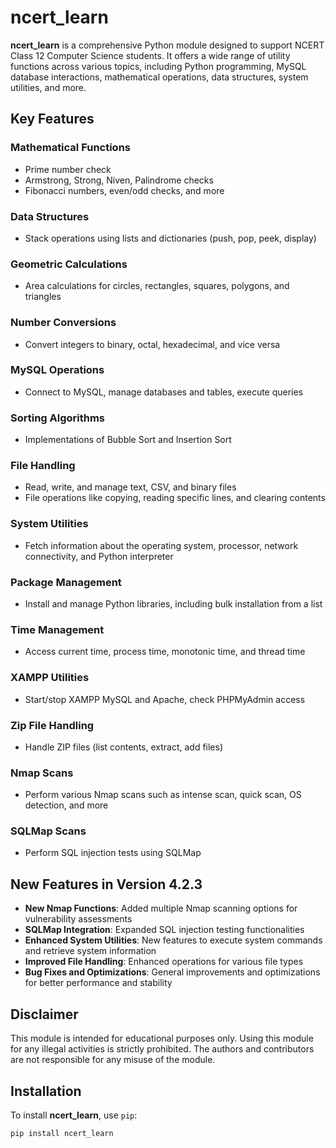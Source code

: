 # ncert_learn

**ncert_learn** is a comprehensive Python module designed to support NCERT Class 12 Computer Science students. It offers a wide range of utility functions across various topics, including Python programming, MySQL database interactions, mathematical operations, data structures, system utilities, and more.

## Key Features

### **Mathematical Functions**
- Prime number check
- Armstrong, Strong, Niven, Palindrome checks
- Fibonacci numbers, even/odd checks, and more

### **Data Structures**
- Stack operations using lists and dictionaries (push, pop, peek, display)

### **Geometric Calculations**
- Area calculations for circles, rectangles, squares, polygons, and triangles

### **Number Conversions**
- Convert integers to binary, octal, hexadecimal, and vice versa

### **MySQL Operations**
- Connect to MySQL, manage databases and tables, execute queries

### **Sorting Algorithms**
- Implementations of Bubble Sort and Insertion Sort

### **File Handling**
- Read, write, and manage text, CSV, and binary files
- File operations like copying, reading specific lines, and clearing contents

### **System Utilities**
- Fetch information about the operating system, processor, network connectivity, and Python interpreter

### **Package Management**
- Install and manage Python libraries, including bulk installation from a list

### **Time Management**
- Access current time, process time, monotonic time, and thread time

### **XAMPP Utilities**
- Start/stop XAMPP MySQL and Apache, check PHPMyAdmin access

### **Zip File Handling**
- Handle ZIP files (list contents, extract, add files)

### **Nmap Scans**
- Perform various Nmap scans such as intense scan, quick scan, OS detection, and more

### **SQLMap Scans**
- Perform SQL injection tests using SQLMap

## New Features in Version 4.2.3
- **New Nmap Functions**: Added multiple Nmap scanning options for vulnerability assessments
- **SQLMap Integration**: Expanded SQL injection testing functionalities
- **Enhanced System Utilities**: New features to execute system commands and retrieve system information
- **Improved File Handling**: Enhanced operations for various file types
- **Bug Fixes and Optimizations**: General improvements and optimizations for better performance and stability

## Disclaimer
This module is intended for educational purposes only. Using this module for any illegal activities is strictly prohibited. The authors and contributors are not responsible for any misuse of the module.

## Installation

To install **ncert_learn**, use `pip`:

```bash
pip install ncert_learn
